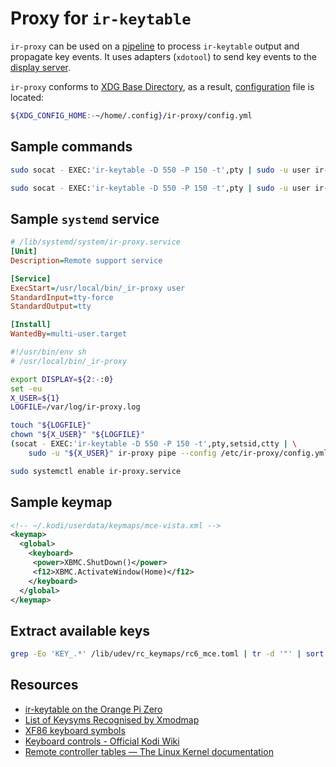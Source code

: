 <!-- ( vim: set fenc=utf-8 spell spl=en: ) -->

# Proxy for ``ir-keytable``

``ir-proxy`` can be used on a [pipeline][wikipedia:pipeline] to process
``ir-keytable`` output and propagate key events. It uses adapters
(``xdotool``) to send key events to the [display server][wikipedia:xorg].

``ir-proxy`` conforms to [XDG Base Directory][freedesktop:basedir-spec],
as a result, [configuration][file:config] file is located:

```sh
${XDG_CONFIG_HOME:-~/home/.config}/ir-proxy/config.yml
```

## Sample commands

```sh
sudo socat - EXEC:'ir-keytable -D 550 -P 150 -t',pty | sudo -u user ir-proxy pipe
```

```sh
sudo socat - EXEC:'ir-keytable -D 550 -P 150 -t',pty | sudo -u user ir-proxy pipe --config /etc/ir-proxy/config.yml
```

## Sample ``systemd`` service

```ini
# /lib/systemd/system/ir-proxy.service
[Unit]
Description=Remote support service

[Service]
ExecStart=/usr/local/bin/_ir-proxy user
StandardInput=tty-force
StandardOutput=tty

[Install]
WantedBy=multi-user.target
```

```sh
#!/usr/bin/env sh
# /usr/local/bin/_ir-proxy

export DISPLAY=${2:-:0}
set -eu
X_USER=${1}
LOGFILE=/var/log/ir-proxy.log

touch "${LOGFILE}"
chown "${X_USER}" "${LOGFILE}"
(socat - EXEC:'ir-keytable -D 550 -P 150 -t',pty,setsid,ctty | \
    sudo -u "${X_USER}" ir-proxy pipe --config /etc/ir-proxy/config.yml) > "${LOGFILE}" 2>&1
```

```sh
sudo systemctl enable ir-proxy.service
```

## Sample keymap

```xml
<!-- ~/.kodi/userdata/keymaps/mce-vista.xml -->
<keymap>
  <global>
    <keyboard>
     <power>XBMC.ShutDown()</power>
     <f12>XBMC.ActivateWindow(Home)</f12>
    </keyboard>
  </global>
</keymap>
```

## Extract available keys

```sh
grep -Eo 'KEY_.*' /lib/udev/rc_keymaps/rc6_mce.toml | tr -d '"' | sort | perl -pe 's/^KEY_//' | sort -u | perl -pe 's/^(.*)$/  \1:/g'
```

## Resources

* [ir-keytable on the Orange Pi Zero](https://www.sigmdel.ca/michel/ha/opi/ir_03_en.html)
* [List of Keysyms Recognised by Xmodmap](http://wiki.linuxquestions.org/wiki/List_of_Keysyms_Recognised_by_Xmodmap)
* [XF86 keyboard symbols](http://wiki.linuxquestions.org/wiki/XF86_keyboard_symbols)
* [Keyboard controls - Official Kodi Wiki](https://kodi.wiki/view/Keyboard_controls)
* [Remote controller tables — The Linux Kernel documentation](https://www.kernel.org/doc/html/v4.14/media/uapi/rc/rc-tables.html)


<!-- hyeprlinks -->

[file:config]: ./config.sample.yml
[wikipedia:pipeline]: https://en.wikipedia.org/wiki/Pipeline_(Unix)
[wikipedia:xorg]: https://en.wikipedia.org/wiki/X.Org_Server
[freedesktop:basedir-spec]: https://specifications.freedesktop.org/basedir-spec/basedir-spec-latest.html
